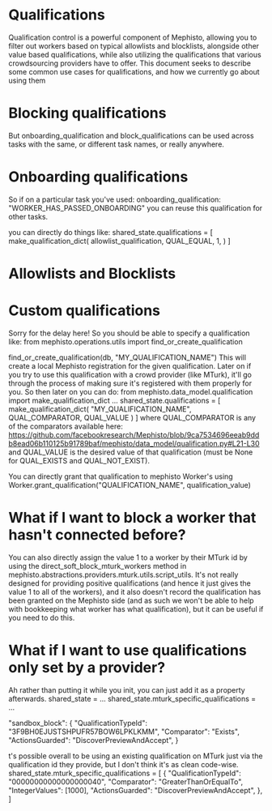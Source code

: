 # Qualifications
Qualification control is a powerful component of Mephisto, allowing you to filter out workers based on typical allowlists and blocklists, alongside other value based qualifications, while also utilizing the qualifications that various crowdsourcing providers have to offer. This document seeks to describe some common use cases for qualifications, and how we currently go about using them


# Blocking qualifications
But onboarding_qualification and block_qualifications can be used across tasks with the same, or different task names, or really anywhere.

# Onboarding qualifications
So if on a particular task you've used:
onboarding_qualification: "WORKER_HAS_PASSED_ONBOARDING"
you can reuse this qualification for other tasks.

you can directly do things like:
shared_state.qualifications = [
    make_qualification_dict(
        allowlist_qualification,
        QUAL_EQUAL,
        1,
    )
]

# Allowlists and Blocklists

# Custom qualifications
Sorry for the delay here! So you should be able to specify a qualification like:
from mephisto.operations.utils import find_or_create_qualification

find_or_create_qualification(db, "MY_QUALIFICATION_NAME")
This will create a local Mephisto registration for the given qualification. Later on if you try to use this qualification with a crowd provider (like MTurk), it'll go through the process of making sure it's registered with them properly for you. So then later on you can do:
from mephisto.data_model.qualification import make_qualification_dict
...
shared_state.qualifications = [
    make_qualification_dict(
        "MY_QUALIFICATION_NAME", QUAL_COMPARATOR, QUAL_VALUE
    )
]
where QUAL_COMPARATOR is any of the comparators available here:
https://github.com/facebookresearch/Mephisto/blob/9ca7534696eeab9ddb8ead06b110125b91789baf/mephisto/data_model/qualification.py#L21-L30
and QUAL_VALUE is the desired value of that qualification (must be None for QUAL_EXISTS and QUAL_NOT_EXIST).

You can directly grant that qualification to mephisto Worker's using Worker.grant_qualification("QUALIFICATION_NAME", qualification_value)

# What if I want to block a worker that hasn't connected before?
You can also directly assign the value 1 to a worker by their MTurk id by using the direct_soft_block_mturk_workers method in mephisto.abstractions.providers.mturk.utils.script_utils. It's not really designed for providing positive qualifications (and hence it just gives the value 1 to all of the workers), and it also doesn't record the qualification has been granted on the Mephisto side (and as such we won't be able to help with bookkeeping what worker has what qualification), but it can be useful if you need to do this.

# What if I want to use qualifications only set by a provider?
Ah rather than putting it while you init, you can just add it as a property afterwards.
shared_state = ...
shared_state.mturk_specific_qualifications = ...

"sandbox_block": {
    "QualificationTypeId": "3F9BH0EJUSTSHPUFR57BOW6LPKLKMM",
    "Comparator": "Exists",
    "ActionsGuarded": "DiscoverPreviewAndAccept",
}

t's possible overall to be using an existing qualification on MTurk just via the qualification id they provide, but I don't think it's as clean code-wise.
shared_state.mturk_specific_qualifications = [
    {
         "QualificationTypeId": "00000000000000000040",
         "Comparator": "GreaterThanOrEqualTo",
         "IntegerValues": [1000],
         "ActionsGuarded": "DiscoverPreviewAndAccept",
    },
]
